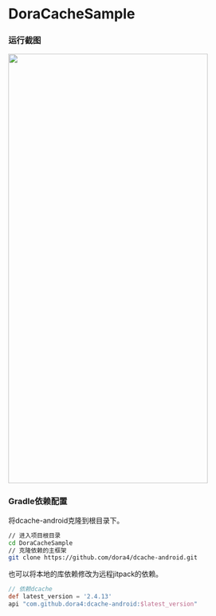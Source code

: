 # DoraCacheSample

### 运行截图

<img width="400" height="860" src="https://github.com/user-attachments/assets/f9b0af62-1f06-491f-8a39-79f3ef6d1fe9">

### Gradle依赖配置

将dcache-android克隆到根目录下。

```bash
// 进入项目根目录
cd DoraCacheSample
// 克隆依赖的主框架
git clone https://github.com/dora4/dcache-android.git
```
也可以将本地的库依赖修改为远程jitpack的依赖。

```groovy
// 依赖dcache
def latest_version = '2.4.13'
api "com.github.dora4:dcache-android:$latest_version"
```
